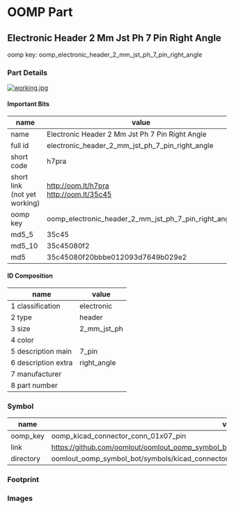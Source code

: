 # OOMP Part  
## Electronic Header 2 Mm Jst Ph 7 Pin Right Angle  
  
oomp key: oomp_electronic_header_2_mm_jst_ph_7_pin_right_angle  
  
### Part Details  
  
[![working.jpg](working_600.jpg)](working.jpg)  
  
#### Important Bits  
| name | value | 
| --- | --- | 
| name | Electronic Header 2 Mm Jst Ph 7 Pin Right Angle | 
| full id | electronic_header_2_mm_jst_ph_7_pin_right_angle | 
| short code | h7pra | 
| short link<br>(not yet working) | http://oom.lt/h7pra<br>http://oom.lt/35c45 | 
| oomp key | oomp_electronic_header_2_mm_jst_ph_7_pin_right_angle | 
| md5_5 | 35c45 | 
| md5_10 | 35c45080f2 | 
| md5 | 35c45080f20bbbe012093d7649b029e2 | 
#### ID Composition  
| name | value | 
| --- | --- | 
| 1 classification | electronic | 
| 2 type | header | 
| 3 size | 2_mm_jst_ph | 
| 4 color |  | 
| 5 description main | 7_pin | 
| 6 description extra | right_angle | 
| 7 manufacturer |  | 
| 8 part number |  | 
### Symbol  
| name | value | 
| --- | --- | 
| oomp_key | oomp_kicad_connector_conn_01x07_pin | 
| link | https://github.com/oomlout/oomlout_oomp_symbol_bot/tree/main/symbols/kicad_connector_conn_01x07_pin | 
| directory | oomlout_oomp_symbol_bot/symbols/kicad_connector_conn_01x07_pin//working/working.kicad_sym | 
### Footprint  
### Images  

